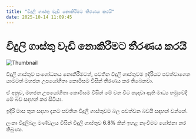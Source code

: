 ```yaml
---
title: "විදුලි ගාස්තු වැඩි නොකිරීමට තීරණය කරයි"
date: 2025-10-14 11:09:45
---
```


# විදුලි ගාස්තු වැඩි නොකිරීමට තීරණය කරයි

![Thumbnail](https://helakuru.sgp1.cdn.digitaloceanspaces.com/esana/images/lib/electrycity-miter[1].jpg)

විදුලි ගාස්තුව සංශෝධනය නොකිරීමටත්, පවතින විදුලි ගාස්තුවම ඉදිරියට පවත්වාගෙන යාමටත් මහජන උපයෝගීතා කොමිසම විසින් තීරණය කර තිබෙනවා.

ඒ අනුව, මහජන උපයෝගීතා කොමිසම විසින් මේ වන විට කැඳවා ඇති මාධ්‍ය හමුවේදී මේ බව සඳහන් කර සිටියා.

ඉදිරි මාස තුන සඳහා දැනට පවතින විදුලි ගාස්තුවම බල පවත්වන බවයි සඳහන් වන්නේ.

ලංකා විදුලිබල මණ්ඩලය විසින් විදුලි ගාස්තුව 6.8% කින් ඉහළ නැංවීමට යෝජනා කර තිබුණා.

